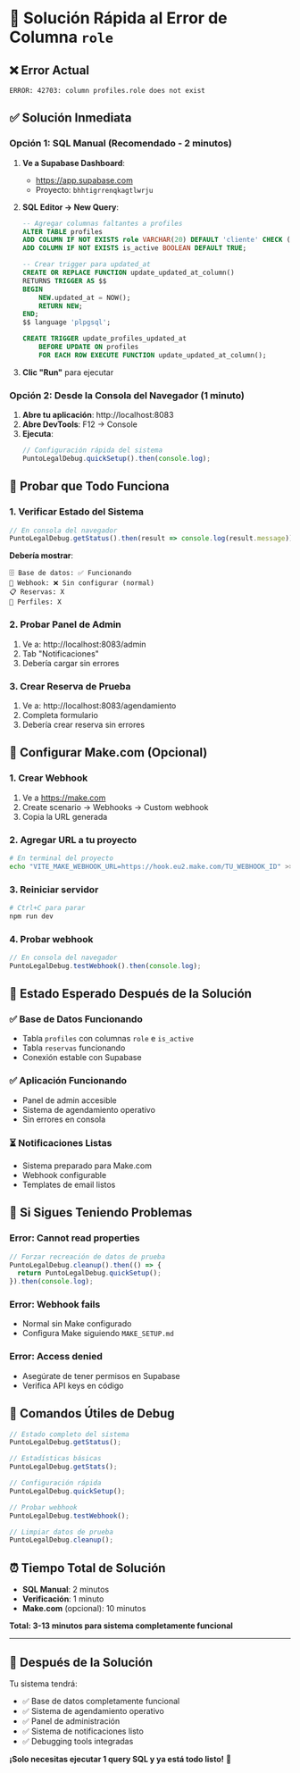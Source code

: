 # 🚨 Solución Rápida al Error de Columna `role`

## ❌ Error Actual
```
ERROR: 42703: column profiles.role does not exist
```

## ✅ Solución Inmediata

### **Opción 1: SQL Manual (Recomendado - 2 minutos)**

1. **Ve a Supabase Dashboard**:
   - https://app.supabase.com
   - Proyecto: `bhhtigrrenqkagtlwrju`

2. **SQL Editor → New Query**:
   ```sql
   -- Agregar columnas faltantes a profiles
   ALTER TABLE profiles 
   ADD COLUMN IF NOT EXISTS role VARCHAR(20) DEFAULT 'cliente' CHECK (role IN ('admin', 'abogado', 'cliente')),
   ADD COLUMN IF NOT EXISTS is_active BOOLEAN DEFAULT TRUE;
   
   -- Crear trigger para updated_at
   CREATE OR REPLACE FUNCTION update_updated_at_column()
   RETURNS TRIGGER AS $$
   BEGIN
       NEW.updated_at = NOW();
       RETURN NEW;
   END;
   $$ language 'plpgsql';

   CREATE TRIGGER update_profiles_updated_at 
       BEFORE UPDATE ON profiles 
       FOR EACH ROW EXECUTE FUNCTION update_updated_at_column();
   ```

3. **Clic "Run"** para ejecutar

### **Opción 2: Desde la Consola del Navegador (1 minuto)**

1. **Abre tu aplicación**: http://localhost:8083
2. **Abre DevTools**: F12 → Console
3. **Ejecuta**:
   ```javascript
   // Configuración rápida del sistema
   PuntoLegalDebug.quickSetup().then(console.log);
   ```

## 🧪 Probar que Todo Funciona

### **1. Verificar Estado del Sistema**
```javascript
// En consola del navegador
PuntoLegalDebug.getStatus().then(result => console.log(result.message));
```

**Debería mostrar**:
```
🗄️ Base de datos: ✅ Funcionando
📧 Webhook: ❌ Sin configurar (normal)
📋 Reservas: X
👥 Perfiles: X
```

### **2. Probar Panel de Admin**
1. Ve a: http://localhost:8083/admin
2. Tab "Notificaciones" 
3. Debería cargar sin errores

### **3. Crear Reserva de Prueba**
1. Ve a: http://localhost:8083/agendamiento
2. Completa formulario
3. Debería crear reserva sin errores

## 🔧 Configurar Make.com (Opcional)

### **1. Crear Webhook**
1. Ve a https://make.com
2. Create scenario → Webhooks → Custom webhook
3. Copia la URL generada

### **2. Agregar URL a tu proyecto**
```bash
# En terminal del proyecto
echo "VITE_MAKE_WEBHOOK_URL=https://hook.eu2.make.com/TU_WEBHOOK_ID" >> .env
```

### **3. Reiniciar servidor**
```bash
# Ctrl+C para parar
npm run dev
```

### **4. Probar webhook**
```javascript
// En consola del navegador
PuntoLegalDebug.testWebhook().then(console.log);
```

## 🎯 Estado Esperado Después de la Solución

### ✅ **Base de Datos Funcionando**
- Tabla `profiles` con columnas `role` e `is_active`
- Tabla `reservas` funcionando
- Conexión estable con Supabase

### ✅ **Aplicación Funcionando**
- Panel de admin accesible
- Sistema de agendamiento operativo
- Sin errores en consola

### ⏳ **Notificaciones Listas**
- Sistema preparado para Make.com
- Webhook configurable
- Templates de email listos

## 🚨 Si Sigues Teniendo Problemas

### **Error: Cannot read properties**
```javascript
// Forzar recreación de datos de prueba
PuntoLegalDebug.cleanup().then(() => {
  return PuntoLegalDebug.quickSetup();
}).then(console.log);
```

### **Error: Webhook fails**
- Normal sin Make configurado
- Configura Make siguiendo `MAKE_SETUP.md`

### **Error: Access denied**
- Asegúrate de tener permisos en Supabase
- Verifica API keys en código

## 📱 Comandos Útiles de Debug

```javascript
// Estado completo del sistema
PuntoLegalDebug.getStatus();

// Estadísticas básicas
PuntoLegalDebug.getStats();

// Configuración rápida
PuntoLegalDebug.quickSetup();

// Probar webhook
PuntoLegalDebug.testWebhook();

// Limpiar datos de prueba
PuntoLegalDebug.cleanup();
```

## ⏰ Tiempo Total de Solución

- **SQL Manual**: 2 minutos
- **Verificación**: 1 minuto
- **Make.com** (opcional): 10 minutos

**Total: 3-13 minutos para sistema completamente funcional**

---

## 🎉 Después de la Solución

Tu sistema tendrá:
- ✅ Base de datos completamente funcional
- ✅ Sistema de agendamiento operativo
- ✅ Panel de administración
- ✅ Sistema de notificaciones listo
- ✅ Debugging tools integradas

**¡Solo necesitas ejecutar 1 query SQL y ya está todo listo!** 🚀 